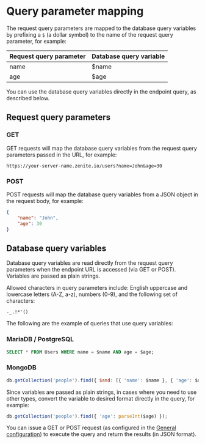# Query parameter mapping

The request query parameters are mapped to the database query variables by prefixing a `$` (a dollar symbol) to the name of the request query parameter, for example:

| Request query parameter | Database query variable   |
| ----------------------- | ------------------------- |
| name                    | $name                     |
| age                     | $age                      |

You can use the database query variables directly in the endpoint query, as described below.

## Request query parameters

### GET

GET requests will map the database query variables from the request query parameters passed in the URL, for example:
```
https://your-server-name.zenite.io/users?name=John&age=30
```

### POST

POST requests will map the database query variables from a JSON object in the request body, for example:

```json
{
    "name": "John",
    "age": 30
}
```

## Database query variables

Database query variables are read directly from the request query parameters when the endpoint URL is accessed (via GET or POST). Variables are passed as plain strings.

Allowed characters in query parameters include: English uppercase and lowercase letters (A-Z, a-z), numbers (0-9), and the following set of characters:

```
-_.!*'()
```

The following are the example of queries that use query variables:

### MariaDB / PostgreSQL

```sql
SELECT * FROM Users WHERE name = $name AND age = $age;
```

### MongoDB

```javascript
db.getCollection('people').find({ $and: [{ 'name': $name }, { 'age': $age }] });
```

Since variables are passed as plain strings, in cases where you need to use other types, convert the variable to desired format directly in the query, for example:

```javascript
db.getCollection('people').find({ 'age': parseInt($age) });
```

You can issue a GET or POST request (as configured in the [General configuration](endpoints/general.md)) to execute the query and return the results (in JSON format).